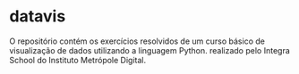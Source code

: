 # datavis
O repositório contém os exercícios resolvidos de um curso básico de visualização de dados utilizando a linguagem Python. realizado pelo Integra School do Instituto Metrópole Digital.
